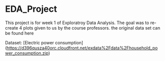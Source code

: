 # EDA_Project


This project is for week 1 of Exploratroy Data Analysis. The goal was to re-create 4 plots given to us by the course professors. 
the original data set can be found here 

Dataset: [Electric power consumption] (https://d396qusza40orc.cloudfront.net/exdata%2Fdata%2Fhousehold_power_consumption.zip) 

